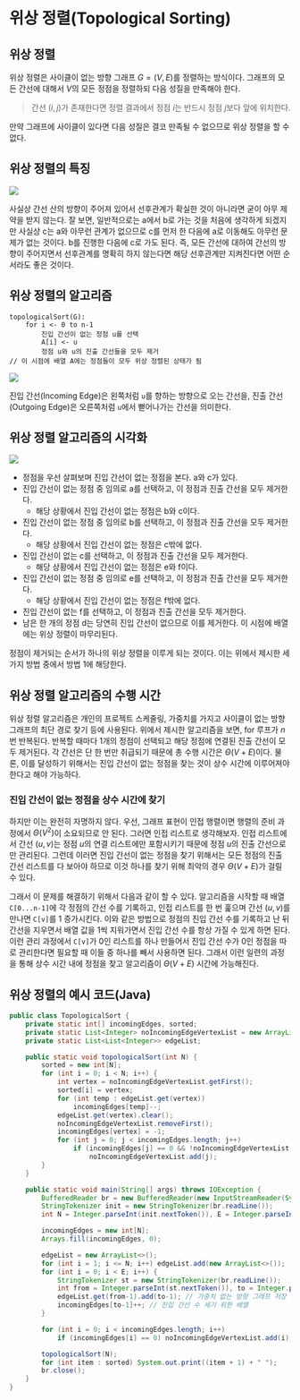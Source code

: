 # 위상 정렬(Topological Sorting)
## 위상 정렬
위상 정렬은 사이클이 없는 방향 그래프 $G = (V, E)$를 정렬하는 방식이다. 그래프의 모든 간선에 대해서 $V$의 모든 정점을 정렬하되 다음 성질을 만족해야 한다.

> 간선 $(i, j)$가 존재한다면 정렬 결과에서 정점 $i$는 반드시 정점 $j$보다 앞에 위치한다.

만약 그래프에 사이클이 있다면 다음 성질은 결코 만족될 수 없으므로 위상 정렬을 할 수 없다.

## 위상 정렬의 특징

![](https://velog.velcdn.com/images/aoi-aoba/post/0ca8d8d6-73b2-4cf9-9459-0bb15df07ea9/image.png)

사실상 간선 산의 방향이 주어져 있어서 선후관계가 확실한 것이 아니라면 굳이 아무 제약을 받지 않는다. 잘 보면, 일반적으로는 a에서 b로 가는 것을 처음에 생각하게 되겠지만 사실상 c는 a와 아무런 관계가 없으므로 c를 먼저 한 다음에 a로 이동해도 아무런 문제가 없는 것이다. b를 진행한 다음에 c로 가도 된다. 즉, 모든 간선에 대하여 간선의 방향이 주어지면서 선후관계를 명확히 하지 않는다면 해당 선후관계만 지켜진다면 어떤 순서라도 좋은 것이다.

## 위상 정렬의 알고리즘
```
topologicalSort(G):
    for i <- 0 to n-1
        진입 간선이 없는 정점 u를 선택
        A[i] <- u
        정점 u와 u의 진출 간선들을 모두 제거
// 이 시점에 배열 A에는 정점들이 모두 위상 정렬된 상태가 됨
```

![](https://velog.velcdn.com/images/aoi-aoba/post/1bb5ea1c-ac40-491b-b01d-d4428d99899f/image.png)

진입 간선(Incoming Edge)은 왼쪽처럼 `u`를 향하는 방향으로 오는 간선을, 진출 간선(Outgoing Edge)은 오른쪽처럼 `u`에서 뻗어나가는 간선을 의미한다. 

## 위상 정렬 알고리즘의 시각화
![](https://velog.velcdn.com/images/aoi-aoba/post/15551c1a-6e57-420a-bed7-d397163eea9d/image.png)

- 정점을 우선 살펴보며 진입 간선이 없는 정점을 본다. a와 c가 있다.
- 진입 간선이 없는 정점 중 임의로 a를 선택하고, 이 정점과 진출 간선을 모두 제거한다.
    - 해당 상황에서 진입 간선이 없는 정점은 b와 c이다.
- 진입 간선이 없는 정점 중 임의로 b를 선택하고, 이 정점과 진출 간선을 모두 제거한다.
    - 해당 상황에서 진입 간선이 없는 정점은 c밖에 없다.
- 진입 간선이 없는 c를 선택하고, 이 정점과 진출 간선을 모두 제거한다.
    - 해당 상황에서 진입 간선이 없는 정점은 e와 f이다.
- 진입 간선이 없는 정점 중 임의로 e를 선택하고, 이 정점과 진출 간선을 모두 제거한다.
    - 해당 상황에서 진입 간선이 없는 정점은 f밖에 없다.
- 진입 간선이 없는 f를 선택하고, 이 정점과 진출 간선을 모두 제거한다.
- 남은 한 개의 정점 d는 당연히 진입 간선이 없으므로 이를 제거한다. 이 시점에 배열에는 위상 정렬이 마무리된다.

정점이 제거되는 순서가 하나의 위상 정렬을 이루게 되는 것이다. 이는 위에서 제시한 세 가지 방법 중에서 방법 1에 해당한다.

## 위상 정렬 알고리즘의 수행 시간
위상 정렬 알고리즘은 개인의 프로젝트 스케줄링, 가중치를 가지고 사이클이 없는 방향 그래프의 최단 경로 찾기 등에 사용된다. 위에서 제시한 알고리즘을 보면, for 루프가 $n$번 반복된다. 반복할 때마다 1개의 정점이 선택되고 해당 정점에 연결된 진출 간선이 모두 제거된다. 각 간선은 단 한 번만 취급되기 때문에 총 수행 시간은 $\Theta(V+E)$이다. 물론, 이를 달성하기 위해서는 진입 간선이 없는 정점을 찾는 것이 상수 시간에 이루어져야 한다고 해야 가능하다.

### 진입 간선이 없는 정점을 상수 시간에 찾기
하지만 이는 완전히 자명하지 않다. 우선, 그래프 표현이 인접 행렬이면 행렬의 준비 과정에서 $\Theta(V^2)$이 소요되므로 안 된다. 그러면 인접 리스트로 생각해보자. 인접 리스트에서 간선 $(u, v)$는 정점 $u$의 연결 리스트에만 포함시키기 때문에 정점 $u$의 진출 간선으로만 관리된다. 그런데 이러면 진입 간선이 없는 정점을 찾기 위해서는 모든 정점의 진출 간선 리스트를 다 보아야 하므로 이것 하나를 찾기 위해 최악의 경우 $\Theta(V+E)$가 걸릴 수 있다.

그래서 이 문제를 해결하기 위해서 다음과 같이 할 수 있다. 알고리즘을 시작할 때 배열 `C[0...n-1]`에 각 정점의 간선 수를 기록하고, 인접 리스트를 한 번 훑으며 간선 $(u, v)$를 만나면 `C[v]`를 1 증가시킨다. 이와 같은 방법으로 정점의 진입 간선 수를 기록하고 난 뒤 간선을 지우면서 배열 값을 1씩 지워가면서 진입 간선 수를 항상 가질 수 있게 하면 된다. 이런 관리 과정에서 `C[v]`가 0인 리스트를 하나 만들어서 진입 간선 수가 0인 정점을 따로 관리한다면 필요할 때 이들 중 하나를 빼서 사용하면 된다. 그래서 이런 일련의 과정을 통해 상수 시간 내에 정점을 찾고 알고리즘이 $\Theta(V+E)$ 시간에 가능해진다.

## 위상 정렬의 예시 코드(Java)
```Java
public class TopologicalSort {
    private static int[] incomingEdges, sorted;
    private static List<Integer> noIncomingEdgeVertexList = new ArrayList<>();
    private static List<List<Integer>> edgeList;

    public static void topologicalSort(int N) {
        sorted = new int[N];
        for (int i = 0; i < N; i++) {
            int vertex = noIncomingEdgeVertexList.getFirst();
            sorted[i] = vertex;
            for (int temp : edgeList.get(vertex))
                incomingEdges[temp]--;
            edgeList.get(vertex).clear();
            noIncomingEdgeVertexList.removeFirst();
            incomingEdges[vertex] = -1;
            for (int j = 0; j < incomingEdges.length; j++)
                if (incomingEdges[j] == 0 && !noIncomingEdgeVertexList.contains(j))
                    noIncomingEdgeVertexList.add(j);
        }
    }

    public static void main(String[] args) throws IOException {
        BufferedReader br = new BufferedReader(new InputStreamReader(System.in));
        StringTokenizer init = new StringTokenizer(br.readLine());
        int N = Integer.parseInt(init.nextToken()), E = Integer.parseInt(init.nextToken());

        incomingEdges = new int[N];
        Arrays.fill(incomingEdges, 0);

        edgeList = new ArrayList<>();
        for (int i = 1; i <= N; i++) edgeList.add(new ArrayList<>());
        for (int i = 0; i < E; i++) {
            StringTokenizer st = new StringTokenizer(br.readLine());
            int from = Integer.parseInt(st.nextToken()), to = Integer.parseInt(st.nextToken());
            edgeList.get(from-1).add(to-1); // 가중치 없는 방향 그래프 저장
            incomingEdges[to-1]++; // 진입 간선 수 세기 위한 배열
        }

        for (int i = 0; i < incomingEdges.length; i++)
            if (incomingEdges[i] == 0) noIncomingEdgeVertexList.add(i);

        topologicalSort(N);
        for (int item : sorted) System.out.print((item + 1) + " ");
        br.close();
    }
}
```